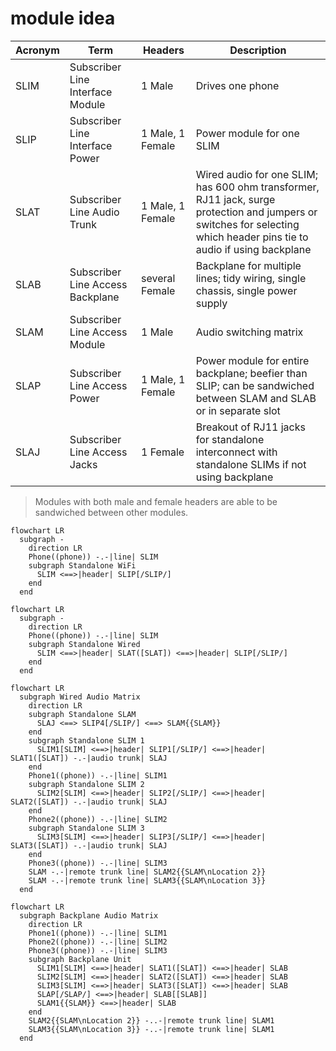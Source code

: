 # module idea

|Acronym|Term|Headers|Description|
|---|---|---|---|
|SLIM|Subscriber Line Interface Module|1 Male|Drives one phone|
|SLIP|Subscriber Line Interface Power|1 Male, 1 Female|Power module for one SLIM|
|SLAT|Subscriber Line Audio Trunk|1 Male, 1 Female|Wired audio for one SLIM; has 600 ohm transformer, RJ11 jack, surge protection and jumpers or switches for selecting which header pins tie to audio if using backplane|
|SLAB|Subscriber Line Access Backplane|several Female|Backplane for multiple lines; tidy wiring, single chassis, single power supply|
|SLAM|Subscriber Line Access Module|1 Male|Audio switching matrix|
|SLAP|Subscriber Line Access Power|1 Male, 1 Female|Power module for entire backplane; beefier than SLIP; can be sandwiched between SLAM and SLAB or in separate slot|
|SLAJ|Subscriber Line Access Jacks|1 Female|Breakout of RJ11 jacks for standalone interconnect with standalone SLIMs if not using backplane|

>Modules with both male and female headers are able to be sandwiched between other modules. 

```mermaid
flowchart LR
  subgraph -
    direction LR
    Phone((phone)) -.-|line| SLIM
    subgraph Standalone WiFi
      SLIM <==>|header| SLIP[/SLIP/]
    end
  end
```
```mermaid
flowchart LR
  subgraph -
    direction LR
    Phone((phone)) -.-|line| SLIM
    subgraph Standalone Wired
      SLIM <==>|header| SLAT([SLAT]) <==>|header| SLIP[/SLIP/]
    end
  end
```
```mermaid
flowchart LR
  subgraph Wired Audio Matrix
    direction LR
    subgraph Standalone SLAM
      SLAJ <==> SLIP4[/SLIP/] <==> SLAM{{SLAM}}
    end
    subgraph Standalone SLIM 1
      SLIM1[SLIM] <==>|header| SLIP1[/SLIP/] <==>|header| SLAT1([SLAT]) -.-|audio trunk| SLAJ
    end
    Phone1((phone)) -.-|line| SLIM1
    subgraph Standalone SLIM 2
      SLIM2[SLIM] <==>|header| SLIP2[/SLIP/] <==>|header| SLAT2([SLAT]) -.-|audio trunk| SLAJ
    end
    Phone2((phone)) -.-|line| SLIM2
    subgraph Standalone SLIM 3
      SLIM3[SLIM] <==>|header| SLIP3[/SLIP/] <==>|header| SLAT3([SLAT]) -.-|audio trunk| SLAJ
    end
    Phone3((phone)) -.-|line| SLIM3
    SLAM -.-|remote trunk line| SLAM2{{SLAM\nLocation 2}}
    SLAM -.-|remote trunk line| SLAM3{{SLAM\nLocation 3}}
  end
```
```mermaid
flowchart LR
  subgraph Backplane Audio Matrix
    direction LR
    Phone1((phone)) -.-|line| SLIM1
    Phone2((phone)) -.-|line| SLIM2
    Phone3((phone)) -.-|line| SLIM3
    subgraph Backplane Unit
      SLIM1[SLIM] <==>|header| SLAT1([SLAT]) <==>|header| SLAB
      SLIM2[SLIM] <==>|header| SLAT2([SLAT]) <==>|header| SLAB
      SLIM3[SLIM] <==>|header| SLAT3([SLAT]) <==>|header| SLAB
      SLAP[/SLAP/] <==>|header| SLAB[[SLAB]]
      SLAM1{{SLAM}} <==>|header| SLAB
    end
    SLAM2{{SLAM\nLocation 2}} -..-|remote trunk line| SLAM1
    SLAM3{{SLAM\nLocation 3}} -..-|remote trunk line| SLAM1
  end
```
